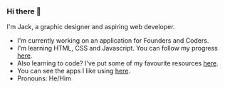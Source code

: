 ### Hi there 👋 

<!--
**jones58/jones58** is a ✨ _special_ ✨ repository because its `README.md` (this file) appears on your GitHub profile.

Here are some ideas to get you started:

- 🔭 I’m currently working on ...
- 🌱 I’m currently learning ...
- 👯 I’m looking to collaborate on ...
- 🤔 I’m looking for help with ...
- 💬 Ask me about ...
- 📫 How to reach me: ...
- 😄 Pronouns: ...
- ⚡ Fun fact: ...
-->

I'm Jack, a graphic designer and aspiring web developer. 
- I'm currently working on an application for Founders and Coders.
- I'm learning HTML, CSS and Javascript. You can follow my progress [here](https://github.com/jones58/My-Coding-Progress/blob/main/Coding%20journey%20so%20far.md). 
- Also learning to code? I've put some of my favourite resources [here](https://github.com/jones58/Learning-Resources). 
- You can see the apps I like using [here](https://github.com/jones58/My-Setup/blob/main/Mac%20apps.md). 
- Pronouns: He/Him
